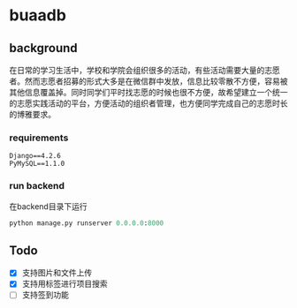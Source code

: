# buaadb

## background
在日常的学习生活中，学校和学院会组织很多的活动，有些活动需要大量的志愿者。然而志愿者招募的形式大多是在微信群中发放，信息比较零散不方便，容易被其他信息覆盖掉。同时同学们平时找志愿的时候也很不方便，故希望建立一个统一的志愿实践活动的平台，方便活动的组织者管理，也方便同学完成自己的志愿时长的博雅要求。



### requirements

```text
Django==4.2.6
PyMySQL==1.1.0
```

### run backend

在backend目录下运行
```python 
python manage.py runserver 0.0.0.0:8000
```

## Todo
- [x] 支持图片和文件上传
- [x] 支持用标签进行项目搜索
- [ ] 支持签到功能
